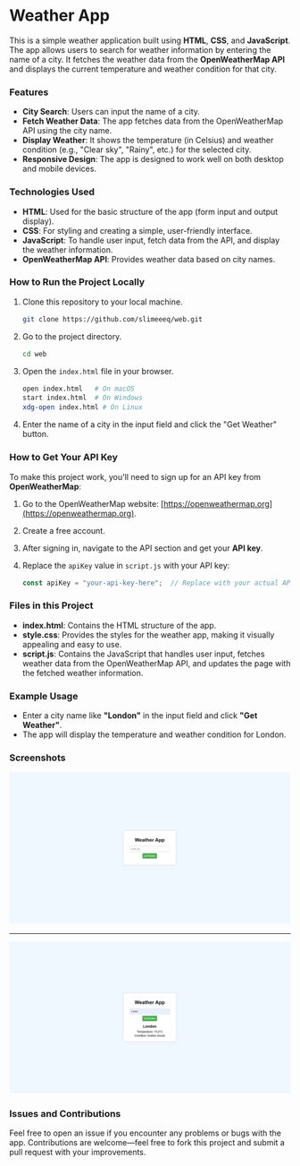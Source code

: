 # Weather App

This is a simple weather application built using **HTML**, **CSS**, and **JavaScript**. The app allows users to search for weather information by entering the name of a city. It fetches the weather data from the **OpenWeatherMap API** and displays the current temperature and weather condition for that city.

### Features

- **City Search**: Users can input the name of a city.
- **Fetch Weather Data**: The app fetches data from the OpenWeatherMap API using the city name.
- **Display Weather**: It shows the temperature (in Celsius) and weather condition (e.g., "Clear sky", "Rainy", etc.) for the selected city.
- **Responsive Design**: The app is designed to work well on both desktop and mobile devices.

### Technologies Used

- **HTML**: Used for the basic structure of the app (form input and output display).
- **CSS**: For styling and creating a simple, user-friendly interface.
- **JavaScript**: To handle user input, fetch data from the API, and display the weather information.
- **OpenWeatherMap API**: Provides weather data based on city names.

### How to Run the Project Locally

1. Clone this repository to your local machine.

   ```bash
   git clone https://github.com/slimeeeq/web.git
   ```

2. Go to the project directory.

   ```bash
   cd web
   ```

3. Open the `index.html` file in your browser.

   ```bash
   open index.html   # On macOS
   start index.html  # On Windows
   xdg-open index.html # On Linux
   ```

4. Enter the name of a city in the input field and click the "Get Weather" button.

### How to Get Your API Key

To make this project work, you'll need to sign up for an API key from **OpenWeatherMap**:

1. Go to the OpenWeatherMap website: [https://openweathermap.org](https://openweathermap.org).
2. Create a free account.
3. After signing in, navigate to the API section and get your **API key**.
4. Replace the `apiKey` value in `script.js` with your API key:

   ```javascript
   const apiKey = "your-api-key-here";  // Replace with your actual API key
   ```

### Files in this Project

- **index.html**: Contains the HTML structure of the app.
- **style.css**: Provides the styles for the weather app, making it visually appealing and easy to use.
- **script.js**: Contains the JavaScript that handles user input, fetches weather data from the OpenWeatherMap API, and updates the page with the fetched weather information.

### Example Usage

- Enter a city name like **"London"** in the input field and click **"Get Weather"**.
- The app will display the temperature and weather condition for London.

### Screenshots

![Weather App Screenshot](weather-app.png)

---

![Wether App after](weather-app-after.png)


### Issues and Contributions

Feel free to open an issue if you encounter any problems or bugs with the app. Contributions are welcome—feel free to fork this project and submit a pull request with your improvements.
